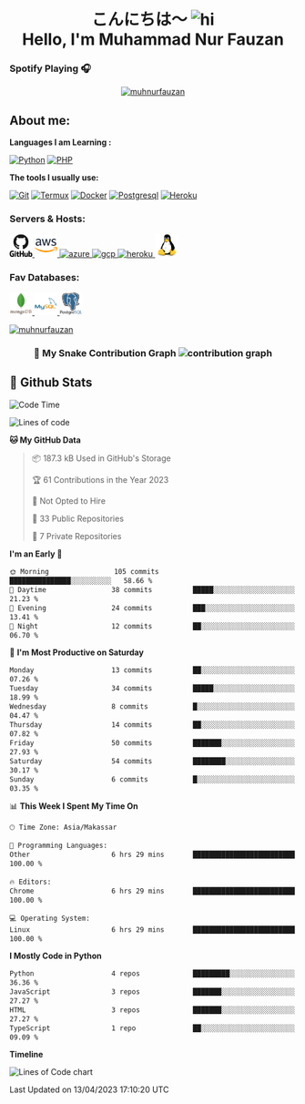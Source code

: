 <h1 align="center">こんにちは〜 <img src="https://user-images.githubusercontent.com/1303154/88677602-1635ba80-d120-11ea-84d8-d263ba5fc3c0.gif" width="40px" alt="hi"><br>Hello, I'm Muhammad Nur Fauzan</h1>

### Spotify Playing 🎧
<p align="center"> <a href="https://spotify-github-profile.vercel.app/api/view?uid=31b4jpi7kf7oulwx6heboi27yr4y&redirect=true"><img src="https://spotify-github-profile.vercel.app/api/view?uid=31b4jpi7kf7oulwx6heboi27yr4y&cover_image=true&theme=default&show_offline=true&background_color=121212&bar_color_cover=true" alt="muhnurfauzan" /></a> </p>

## **About me**:

**Languages I am Learning :**

[![Python](https://img.shields.io/badge/-Python-%232c3e50?style=flat-square&logo=python)](https://python.org)
[![PHP](https://img.shields.io/badge/-PHP-%232c3e50?style=flat-square&logo=php)](https://php.net)

**The tools I usually use:**

[![Git](https://img.shields.io/badge/-Git-%23F05032?style=flat-square&logo=git&logoColor=%23ffffff)](https://git-scm.com)
[![Termux](https://img.shields.io/badge/-Termux-%232c3e50?style=flat-square&logo=typescript)](https://termux.com)
[![Docker](https://img.shields.io/badge/-Docker-%23007ACC?style=flat-square&logo=docker)](https://www.docker.com/)
[![Postgresql](https://img.shields.io/badge/-Postgresql-%232c3e50?style=flat-square&logo=postgresql)](https://postgresql.org)
[![Heroku](https://img.shields.io/badge/-Heroku-purple?style=flat-square&logo=heroku)](https://heroku.com)

<h3 align="left">Servers & Hosts:</h3>
<p align="left"> <a href="https://github.com/" target="_blank"> <img src="https://github.com/devicons/devicon/raw/master/icons/github/github-original-wordmark.svg" alt="github" width="40" height="40"/> </a> <a href="https://aws.amazon.com" target="_blank"> <img src="https://raw.githubusercontent.com/devicons/devicon/master/icons/amazonwebservices/amazonwebservices-original-wordmark.svg" alt="aws" width="40" height="40"/> </a> <a href="https://azure.microsoft.com/en-in/" target="_blank"> <img src="https://www.vectorlogo.zone/logos/microsoft_azure/microsoft_azure-icon.svg" alt="azure" width="40" height="40"/> </a> <a href="https://cloud.google.com" target="_blank"> <img src="https://www.vectorlogo.zone/logos/google_cloud/google_cloud-icon.svg" alt="gcp" width="40" height="40"/> </a> <a href="https://heroku.com" target="_blank"> <img src="https://www.vectorlogo.zone/logos/heroku/heroku-icon.svg" alt="heroku" width="40" height="40"/> </a> <a href="https://www.linux.org/" target="_blank"> <img src="https://raw.githubusercontent.com/devicons/devicon/master/icons/linux/linux-original.svg" alt="linux" width="40" height="40"/> </a> </p>

<h3 align="left">Fav Databases:</h3>
<p align="left"> <a href="https://www.mongodb.com/" target="_blank"> <img src="https://raw.githubusercontent.com/devicons/devicon/master/icons/mongodb/mongodb-original-wordmark.svg" alt="mongodb" width="40" height="40"/> </a> <a href="https://www.mysql.com/" target="_blank"> <img src="https://raw.githubusercontent.com/devicons/devicon/master/icons/mysql/mysql-original-wordmark.svg" alt="mysql" width="40" height="40"/> </a> <a href="https://www.postgresql.org" target="_blank"> <img src="https://raw.githubusercontent.com/devicons/devicon/master/icons/postgresql/postgresql-original-wordmark.svg" alt="postgresql" width="40" height="40"/> </a> </p>

<p align="left"> <a href="https://github.com/muhnurfauzan"><img src="https://github-profile-trophy.vercel.app/?username=muhnurfauzan" alt="muhnurfauzan" /></a> </p>

<p align="center">
  <h3 align="center">🐍 My Snake Contribution Graph 
    <img src="https://github.com/muhnurfauzan/muhnurfauzan/raw/output/github-contribution-grid-snake.svg" alt="contribution graph">
  </h3>
</p>


##  🐙 **Github Stats**

<!--START_SECTION:waka-->
![Code Time](http://img.shields.io/badge/Code%20Time-106%20hrs%2059%20mins-blue)

![Lines of code](https://img.shields.io/badge/From%20Hello%20World%20I%27ve%20Written-16.5%20thousand%20lines%20of%20code-blue)

**🐱 My GitHub Data** 

> 📦 187.3 kB Used in GitHub's Storage 
 > 
> 🏆 61 Contributions in the Year 2023
 > 
> 🚫 Not Opted to Hire
 > 
> 📜 33 Public Repositories 
 > 
> 🔑 7 Private Repositories 
 > 
**I'm an Early 🐤** 

```text
🌞 Morning                105 commits         ███████████████░░░░░░░░░░   58.66 % 
🌆 Daytime                38 commits          █████░░░░░░░░░░░░░░░░░░░░   21.23 % 
🌃 Evening                24 commits          ███░░░░░░░░░░░░░░░░░░░░░░   13.41 % 
🌙 Night                  12 commits          ██░░░░░░░░░░░░░░░░░░░░░░░   06.70 % 
```
📅 **I'm Most Productive on Saturday** 

```text
Monday                   13 commits          ██░░░░░░░░░░░░░░░░░░░░░░░   07.26 % 
Tuesday                  34 commits          █████░░░░░░░░░░░░░░░░░░░░   18.99 % 
Wednesday                8 commits           █░░░░░░░░░░░░░░░░░░░░░░░░   04.47 % 
Thursday                 14 commits          ██░░░░░░░░░░░░░░░░░░░░░░░   07.82 % 
Friday                   50 commits          ███████░░░░░░░░░░░░░░░░░░   27.93 % 
Saturday                 54 commits          ████████░░░░░░░░░░░░░░░░░   30.17 % 
Sunday                   6 commits           █░░░░░░░░░░░░░░░░░░░░░░░░   03.35 % 
```


📊 **This Week I Spent My Time On** 

```text
🕑︎ Time Zone: Asia/Makassar

💬 Programming Languages: 
Other                    6 hrs 29 mins       █████████████████████████   100.00 % 

🔥 Editors: 
Chrome                   6 hrs 29 mins       █████████████████████████   100.00 % 

💻 Operating System: 
Linux                    6 hrs 29 mins       █████████████████████████   100.00 % 
```

**I Mostly Code in Python** 

```text
Python                   4 repos             █████████░░░░░░░░░░░░░░░░   36.36 % 
JavaScript               3 repos             ███████░░░░░░░░░░░░░░░░░░   27.27 % 
HTML                     3 repos             ███████░░░░░░░░░░░░░░░░░░   27.27 % 
TypeScript               1 repo              ██░░░░░░░░░░░░░░░░░░░░░░░   09.09 % 
```



**Timeline**

![Lines of Code chart](https://raw.githubusercontent.com/muhnurfauzan/muhnurfauzan/main/assets/bar_graph.png)


 Last Updated on 13/04/2023 17:10:20 UTC
<!--END_SECTION:waka-->

